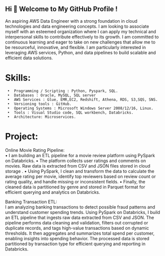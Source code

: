 
 
 ## Hi 👋 Welcome to My GitHub Profile !


An aspiring AWS Data Engineer with a strong foundation in cloud technologies and data engineering concepts. I am looking to associate myself with an esteemed organization where I can apply my technical and interpersonal skills to contribute effectively to its growth. I am committed to continuous learning and eager to take on new challenges that allow me to be resourceful, innovative, and flexible. I am particularly interested in leveraging AWS services, Python, and data pipelines to build scalable and efficient data solutions.



# Skills: 

     •	Programming / Scripting : Python, Pyspark, SQL.
     •	Databases : Oracle, MySQL, SQL server 
     •	AWS Services : Glue, EMR,EC2, Redshift, Athena, RDS, S3,SQS, SNS.
     •	Versioning tools : GitHub.
     •	Operating Systems : Microsoft Windows Server 2008/12/16, Linux.
     •	Tools : Visual Studio code, SQL workbench, Databricks.
     •	Architecture: Microservices.


 # Project:

Online Movie Rating Pipeline:    
•	I am building an ETL pipeline for a movie review platform using PySpark on Databricks.
•	The platform collects user ratings and comments on movies. Raw data is extracted from CSV and JSON files stored in cloud storage .
•	Using PySpark, I clean and transform the data to calculate the average rating per movie, identify top reviewers based on review count or rating quality, and handle missing or inconsistent fields.
•	Finally, the cleaned data is partitioned by genre and stored in Parquet format for efficient querying and analytics on Databricks.



  Banking Transaction  ETL:  
                   I am analyzing banking transactions to detect possible fraud patterns and understand customer spending trends. Using PySpark on Databricks, I build an ETL pipeline that ingests raw  data extracted from CSV and JSON. The pipeline performs data cleaning and validation, filters out corrupted or duplicate records, and tags high-value transactions based on dynamic thresholds. It then aggregates and summarizes total spend per customer, enabling insights into spending behavior. The processed data is stored partitioned by transaction type for efficient querying and reporting in Databricks.

